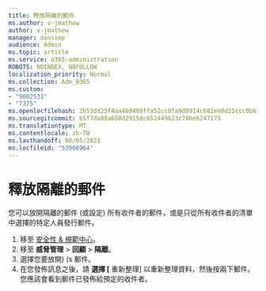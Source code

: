 ```yaml
---
title: 釋放隔離的郵件
ms.author: v-jmathew
author: v-jmathew
manager: dansimp
audience: Admin
ms.topic: article
ms.service: o365-administration
ROBOTS: NOINDEX, NOFOLLOW
localization_priority: Normal
ms.collection: Adm_O365
ms.custom:
- "9002531"
- "7375"
ms.openlocfilehash: 1b53dd25f4aa4b9409ffa52cc0fa9d0914c682ee0d21ccc0b6f0b484a3186626
ms.sourcegitcommit: b5f7da89a650d2915dc652449623c78be6247175
ms.translationtype: MT
ms.contentlocale: zh-TW
ms.lasthandoff: 08/05/2021
ms.locfileid: "53966964"
---
```

# <a name="release-quarantined-messages"></a>釋放隔離的郵件

您可以放開隔離的郵件 (或設定) 所有收件者的郵件，或是只從所有收件者的清單中選擇的特定人員發行郵件。

1. 移至 [安全性 & 規範中心](https://go.microsoft.com/fwlink/p/?linkid=2077143)。
2. 移至 **威脅管理**  >  **回顧**  >  **隔離**。
3. 選擇您要放開)  (s 郵件。
4. 在您發佈訊息之後，請 **選擇 [** 重新整理] 以重新整理資料，然後按兩下郵件。 您應該會看到郵件已發佈給預定的收件者。
